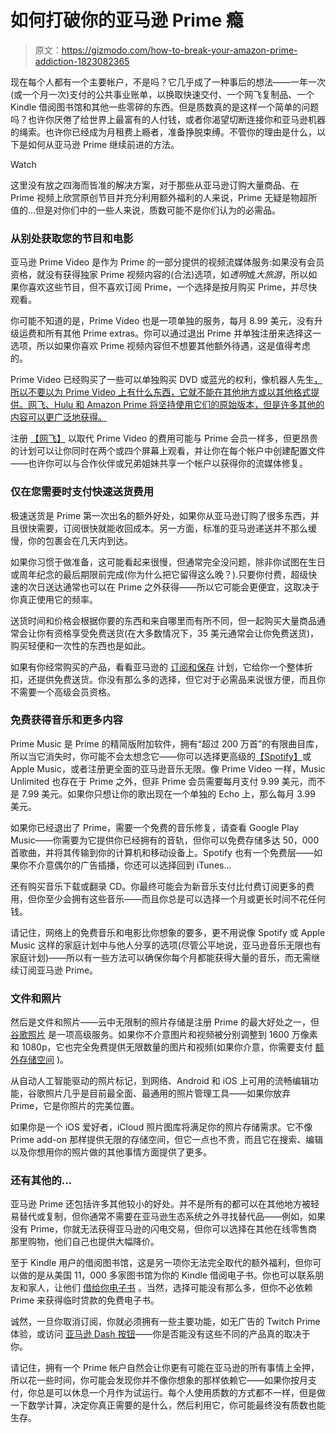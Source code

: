 # 如何打破你的亚马逊 Prime 瘾

> 原文：<https://gizmodo.com/how-to-break-your-amazon-prime-addiction-1823082365>

现在每个人都有一个主要帐户，不是吗？它几乎成了一种事后的想法——一年一次(或一个月一次)支付的公共事业账单，以换取快速交付、一个网飞复制品、一个 Kindle 借阅图书馆和其他一些零碎的东西。但是质数真的是这样一个简单的问题吗？也许你厌倦了给世界上最富有的人付钱，或者你渴望切断连接你和亚马逊机器的绳索。也许你已经成为月租费上瘾者，准备挣脱束缚。不管你的理由是什么，以下是如何从亚马逊 Prime 继续前进的方法。

Watch

这里没有放之四海而皆准的解决方案，对于那些从亚马逊订购大量商品、在 Prime 视频上欣赏原创节目并充分利用额外福利的人来说，Prime 无疑是物超所值的...但是对你们中的一些人来说，质数可能不是你们认为的必需品。

### **从别处获取您的节目和电影**

亚马逊 Prime Video 是作为 Prime 的一部分提供的视频流媒体服务:如果没有会员资格，就没有获得独家 Prime 视频内容的(合法)选项，如*透明*或*大旅游*，所以如果你喜欢这些节目，但不喜欢订阅 Prime，一个选择是按月购买 Prime，并尽快观看。

你可能不知道的是，Prime Video 也是一项单独的服务，每月 8.99 美元，没有升级运费和所有其他 Prime extras。你可以通过退出 Prime 并单独注册来选择这一选项，所以如果你喜欢 Prime 视频内容但不想要其他额外待遇，这是值得考虑的。

Prime Video 已经购买了一些可以单独购买 DVD 或蓝光的权利，像机器人先生[，所以不要以为 Prime Video 上有什么东西，它就不能在其他地方或以其他格式提供。网飞、Hulu 和 Amazon Prime 将坚持使用它们的原始版本，但是许多其他的内容可以更广泛地获得。](https://www.amazon.com/Mr-Robot-Season-Rami-Malek/dp/B016W52CFM/r?asc_campaign=InlineText&asc_refurl=https://gizmodo.com/how-to-break-your-amazon-prime-addiction-1823082365&asc_source=&tag=kinjagizmodolink-20)

注册 [【网飞】](https://fieldguide.gizmodo.com/how-to-make-sure-netflix-loads-as-fast-as-possible-1789217787) 以取代 Prime Video 的费用可能与 Prime 会员一样多，但更昂贵的计划可以让你同时在两个或四个屏幕上观看，并让你在每个帐户中创建配置文件——也许你可以与合作伙伴或兄弟姐妹共享一个帐户以获得你的流媒体修复。

### **仅在您需要时支付快速送货费用**

极速送货是 Prime 第一次出名的额外好处，如果你从亚马逊订购了很多东西，并且很快需要，订阅很快就能收回成本。另一方面，标准的亚马逊递送并不那么缓慢，你的包裹会在几天内到达。

如果你习惯于做准备，这可能看起来很慢，但通常完全没问题，除非你试图在生日或周年纪念的最后期限前完成(你为什么把它留得这么晚？).只要你付费，超级快速的次日送达通常也可以在 Prime 之外获得——所以它可能会更便宜，这取决于你真正使用它的频率。

送货时间和价格会根据你要的东西和来自哪里而有所不同，但一起购买大量商品通常会让你有资格享受免费送货(在大多数情况下，35 美元通常会让你免费送货)，购买轻便和一次性的东西也是如此。

如果有你经常购买的产品，看看亚马逊的 [订阅和保存](https://www.amazon.com/Subscribe-Save/b?asc_campaign=InlineText&asc_refurl=https://gizmodo.com/how-to-break-your-amazon-prime-addiction-1823082365&asc_source=&ie=UTF8&node=5856181011&tag=kinjagizmodolink-20) 计划，它给你一个整体折扣，还提供免费送货。你没有那么多的选择，但它对于必需品来说很方便，而且你不需要一个高级会员资格。

### **免费获得音乐和更多内容**

Prime Music 是 Prime 的精简版附加软件，拥有“超过 200 万首”的有限曲目库，所以当它消失时，你可能不会太想念它——你可以选择更高级的[【Spotify】](https://fieldguide.gizmodo.com/how-to-find-the-best-spotify-playlists-1757207887)或 Apple Music，或者注册更全面的亚马逊音乐无限。像 Prime Video 一样，Music Unlimited 也存在于 Prime 之外，但非 Prime 会员需要每月支付 9.99 美元，而不是 7.99 美元。如果你只想让你的歌出现在一个单独的 Echo 上，那么每月 3.99 美元。

如果你已经退出了 Prime，需要一个免费的音乐修复，请查看 Google Play Music——你需要为它提供你已经拥有的音轨，但你可以免费存储多达 50，000 首歌曲，并将其传输到你的计算机和移动设备上。Spotify 也有一个免费层——如果你不介意偶尔的广告插播，你还可以选择回到 iTunes...

还有购买音乐下载或翻录 CD。你最终可能会为新音乐支付比付费订阅更多的费用，但你至少会拥有这些音乐——而且你总是可以选择一个月或更长时间不花任何钱。

请记住，网络上的免费音乐和电影比你想象的要多，更不用说像 Spotify 或 Apple Music 这样的家庭计划中与他人分享的选项(尽管公平地说，亚马逊音乐无限也有家庭计划)——所以有一些方法可以确保你每个月都能获得大量的音乐，而无需继续订阅亚马逊 Prime。

### **文件和照片**

然后是文件和照片——云中无限制的照片存储是注册 Prime 的最大好处之一，但 [谷歌照片](https://www.google.com/drive/pricing/) 是一项高级服务。如果你不介意图片和视频被分别调整到 1600 万像素和 1080p，它也完全免费提供无限数量的图片和视频(如果你介意，你需要支付 [额外存储空间](https://www.google.com/drive/pricing/) )。

从自动人工智能驱动的照片标记，到网络、Android 和 iOS 上可用的流畅编辑功能，谷歌照片几乎是目前最全面、最通用的照片管理工具——如果你放弃 Prime，它是你照片的完美位置。

如果你是一个 iOS 爱好者，iCloud 照片图库将满足你的照片存储需求。它不像 Prime add-on 那样提供无限的存储空间，但它一点也不贵，而且它在搜索、编辑以及你想用你的照片做的其他事情方面提供了更多。

### **还有其他的...**

亚马逊 Prime 还包括许多其他较小的好处。并不是所有的都可以在其他地方被轻易替代或复制，但你通常不需要在亚马逊生态系统之外寻找替代品——例如，如果没有 Prime，你就无法获得亚马逊的闪电交易，但你可以选择在其他在线零售商那里购物，他们自己也提供大幅降价。

至于 Kindle 用户的借阅图书馆，这是另一项你无法完全取代的额外福利，但你可以做的是从美国 11，000 多家图书馆为你的 Kindle 借阅电子书。你也可以联系朋友和家人，让他们 [借给你电子书](https://www.amazon.com/gp/help/customer/display.html/ref=hp_rel_topic?asc_campaign=InlineText&asc_refurl=https://gizmodo.com/how-to-break-your-amazon-prime-addiction-1823082365&asc_source=&ie=UTF8&nodeId=200549320&tag=kinjagizmodolink-20) 。当然，选择可能没有那么多，但你不必依赖 Prime 来获得临时贷款的免费电子书。

诚然，一旦你取消订阅，你就必须拥有一些主要功能，如无广告的 Twitch Prime 体验，或访问 [亚马逊 Dash 按钮](https://www.amazon.com/b/?asc_campaign=InlineText&asc_refurl=https://gizmodo.com/how-to-break-your-amazon-prime-addiction-1823082365&asc_source=&node=10667898011&tag=kinjagizmodolink-20)——你是否能没有这些不同的产品真的取决于你。

请记住，拥有一个 Prime 帐户自然会让你更有可能在亚马逊的所有事情上全押，所以花一些时间，你可能会发现你并不像你想象的那样依赖它——如果你按月支付，你总是可以休息一个月作为试运行。每个人使用质数的方式都不一样，但是做一下数学计算，决定你真正需要的是什么，然后利用它，你可能最终没有质数也能生存。